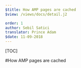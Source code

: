 ```yaml
---
$title: How AMP pages are cached
$view: /views/docs/detail.j2

order: 1
author: Sebil Satici
translator: Prince Adam
$date: 11-09-2018
---
```


[TOC]

#How AMP pages are cached
